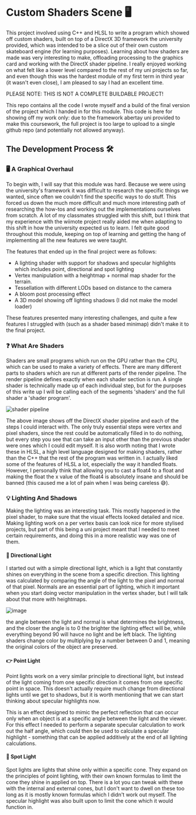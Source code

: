 # Custom Shaders Scene 🖥

This project involved using C++ and HLSL to write a program which showed off custom shaders, built on top of a DirectX 3D
framework the university provided, which was intended to be a slice out of their own custom skateboard engine (for learning 
purposes). Learning about how shaders are made was very interesting to make, offloading processing to the graphics card 
and working with the DirectX shader pipeline. I really enjoyed working on what felt like a lower level compared to the 
rest of my uni projects so far, and even though this was the hardest module of my first term in third year (it wasn't 
even close), I am pleased to say I had an excellent time.

PLEASE NOTE: THIS IS NOT A COMPLETE BUILDABLE PROJECT! 

This repo contains all the code I wrote myself and a build of the final version of the project which I handed in for 
this module. This code is here for showing off my work only: due to the framework abertay uni provided to make this 
coursework, the full project is too large to upload to a single github repo (and potentially not allowed anyway).

## The Development Process 🛠

### 🖥 A Graphical Overhaul
To begin with, I will say that this module was hard. Because we were using the university's framework it was difficult to 
research the specific things we wanted, since often we couldn't find the specific ways to do stuff. This forced us down 
the much more difficult and much more interesting path of researching the how-tos and working out the implementations 
ourselves from scratch. A lot of my classmates struggled with this shift, but I think that my experience with the wiimote
project really aided me when adapting to this shift in how the university expected us to learn. I felt quite good 
throughout this module, keeping on top of learning and getting the hang of implementing all the new features we were taught.

The features that ended up in the final project were as follows:
- A lighting shader with support for shadows and specular highlights which includes point, directional and spot lighting
- Vertex manipulation with a heightmap + normal map shader for the terrain.
- Tessellation with different LODs based on distance to the camera
- A bloom post processing effect
- A 3D model showing off lighting shadows (I did not make the model loader)

These features presented many interesting challenges, and quite a few features I struggled with (such as a shader based 
minimap) didn't make it to the final project.

### ❓ What Are Shaders
Shaders are small programs which run on the GPU rather than the CPU, which can be used to make a variety of effects. There
are many different parts to shaders which are run at different parts of the render pipeline. The render pipeline defines 
exactly when each shader section is run. A single shader is technically made up of each individual step, but for the purposes 
of this write up I will be calling each of the segments 'shaders' and the full shader a 'shader program'.

![shader pipeline](https://github.com/user-attachments/assets/43340ea9-ed24-427f-9b9b-7b0d76e2d5de)

The above image shows off the DirectX shader pipeline and each of the steps I could interact with. The only truly essential
steps were vertex and pixel shaders, since the rest could be automatically filled in to do nothing, but every step you see
that can take an input other than the previous shader were ones which I could edit myself. It is also worth noting that I
wrote these in HLSL, a high level language designed for making shaders, rather than the C++ that the rest of the program was
written in. I actually liked some of the features of HLSL a lot, especially the way it handled floats. However, I personally
think that allowing you to cast a float4 to a float and making the float the x value of the float4 is absolutely insane and 
should be banned (this caused me a lot of pain when I was being careless 😅).

### 💡 Lighting And Shadows
Making the lighting was an interesting task. This mostly happened in the pixel shader, to make sure that the visual effects 
looked detailed and nice. Making lighting work on a per vertex basis can look nice for more stylised projects, but part of
this being a uni project meant that I needed to meet certain requirements, and doing this in a more realistic way was one of
them.

#### 🧭 Directional Light
I started out with a simple directional light, which is a light that constantly shines on everything in the scene from a 
specific direction. This lighting was calculated by comparing the angle of the light to the pixel and normal of that pixel. 
Normals are an essential part of lighting, which it important when you start doing vector manipulation in the vertex shader, 
but I will talk about that more with heightmaps.

![image](https://github.com/user-attachments/assets/18b41f16-c990-4f50-80de-0285c9be97c0)

the angle between the light and normal is what determines the brightness, and the closer the angle is to 0 the brighter the
lighting effect will be, while everything beyond 90 will havce no light and be left black. The lighting shaders change color
by multiplying by a number between 0 and 1, meaning the original colors of the object are preserved.

#### 👉 Point Light
Point lights work on a very similar principle to directional light, but instead of the light coming from one specific direction
it comes from one specific point in space. This doesn't actually require much change from directional lights until we get to
shadows, but it is worth mentioning that we can start thinking about specular highlights now. 

This is an effect designed to mimic the perfect reflection that can occur only when an object is at a specific angle between the 
light and the viewer. For this effect I needed to perform a separate specular calculation to work out the half angle, which could 
then be used to calculate a specular highlight - something that can be applied additively at the end of all lighting calculations.

#### 🔦 Spot Light
Spot lights are lights that shine only within a specific cone. They expand on the principles of point lighting, with their own
known formulas to limit the cone they shine in applied on top. There is a lot you can tweak with these with the internal and
external cones, but I don't want to dwell on these too long as it is mostly known formulas which I didn't work out myself. The 
specular highlight was also built upon to limit the cone which it would function in.










